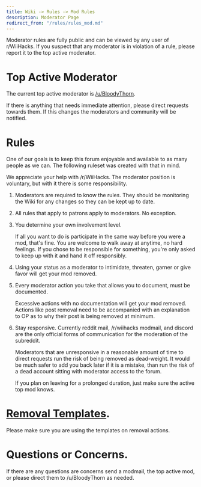 ```yaml
---
title: Wiki -> Rules -> Mod Rules
description: Moderator Page
redirect_from: "/rules/rules_mod.md"
---
```


Moderator rules are fully public and can be viewed by any user of r/WiiHacks. If you suspect that any moderator is in violation of a rule, please report it to the top active moderator.

# Top Active Moderator

  The current top active moderator is [/u/BloodyThorn](https://www.reddit.com/user/BloodyThorn).

  If there is anything that needs immediate attention, please direct requests towards them. If this changes the moderators and community will be notified.

# Rules

  One of our goals is to keep this forum enjoyable and available to as many people as we can. The following ruleset was created with that in mind.

  We appreciate your help with /r/WiiHacks. The moderator position is voluntary, but with it there is some responsibility.

  1. Moderators are required to know the rules. They should be monitoring the Wiki for any changes so they can be kept up to date.

  2. All rules that apply to patrons apply to moderators. No exception.

  3. You determine your own involvement level. 

     If all you want to do is participate in the same way before you were a mod, that's fine. You are welcome to walk away at anytime, no hard feelings. If you chose to be responsible for something, you're only asked to keep up with it and hand it off responsibly.

  4. Using your status as a moderator to intimidate, threaten, garner or give favor will get your mod removed.

  5. Every moderator action you take that allows you to document, must be documented.

     Excessive actions with no documentation will get your mod removed. Actions like post removal need to be accompanied with an explanation to OP as to why their post is being removed at minimum.

  6. Stay responsive. Currently reddit mail, /r/wiihacks modmail, and discord are the only official forms of communication for the moderation of the subreddit.

     Moderators that are unresponsive in a reasonable amount of time to direct requests run the risk of being removed as dead-weight. It would be much safer to add you back later if it is a mistake, than run the risk of a dead account sitting with moderator access to the forum.

     If you plan on leaving for a prolonged duration, just make sure the active top mod knows.

# [Removal Templates](./removal.md).

  Please make sure you are using the templates on removal actions.

# Questions or Concerns.

  If there are any questions are concerns send a modmail, the top active mod, or please direct them to /u/BloodyThorn as needed.
